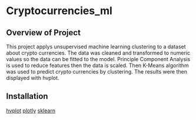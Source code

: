 # Cryptocurrencies_ml

## Overview of Project
This project applys unsupervised machine learning clustering to a dataset about crypto currencies. The data was cleaned and transformed to numeric values so the data can be fitted to the model. Principle Component Analysis is used to reduce features then the data is scaled. Then K-Means algorithm was used to predict crypto currencies by clustering. The results were then displayed with hvplot.

## Installation
[hvplot](https://pypi.org/project/hvplot/)
[plotly](https://plotly.com/python/getting-started/)
[sklearn](https://scikit-learn.org/stable/install.html)

